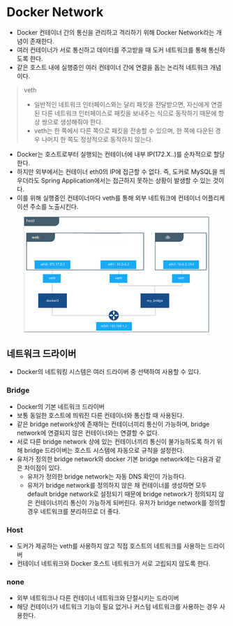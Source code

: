 # Docker Network

* Docker 컨테이너 간의 통신을 관리하고 격리하기 위해 Docker Network라는 개념이 존재한다.
* 여러 컨테이너가 서로 통신하고 데이터를 주고받을 때 도커 네트워크를 통해 통신하도록 한다.
* 같은 호스트 내에 실행중인 여러 컨테이너 간에 연결을 돕는 논리적 네트워크 개념이다.

> veth
>
> * 일반적인 네트워크 인터페이스와는 달리 패킷을 전달받으면, 자신에게 연결된 다른 네트워크 인터페이스로 패킷을 보내주는 식으로 동작하기 때문에 항상 쌍으로 생성해줘야 한다.
> * veth는 한 쪽에서 다른 쪽으로 패킷을 전송할 수 있으며, 한 쪽에 다운된 경우 나머지 한 쪽도 정상적으로 동작하지 않는다.

* Docker는 호스트로부터 실행되는 컨테이너에 내부 IP(172.X..)를 순차적으로 할당한다.
* 하지만 외부에서는 컨테이너 eth0의 IP에 접근할 수 없다. 즉, 도커로 MySQL을 띄우더라도 Spring Application에서는 접근하지 못하는 상황이 발생할 수 있는 것이다.
* 이를 위해 실행중인 컨테이너마다 veth를 통해 외부 네트워크에 컨테이너 어플리케이션 주소를 노출시킨다.

<figure><img src="../../.gitbook/assets/image (2) (1) (1) (1) (1) (1) (1) (1) (1) (1) (1) (1) (1).png" alt=""><figcaption></figcaption></figure>

## 네트워크 드라이버

* Docker의 네트워킹 시스템은 여러 드라이버 중 선택하여 사용할 수 있다.

### Bridge

* Docker의 기본 네트워크 드라이버
* 보통 동일한 호스트에 띄워진 다른 컨테이너와 통신할 때 사용된다.
* 같은 bridge network상에 존재하는 컨테이너끼리 통신이 가능하며, bridge network에 연결되지 않은 컨테이너와는 연결할 수 없다.
* 서로 다른 bridge network 상에 있는 컨테이너끼리 통신이 불가능하도록 하기 위해 bridge 드라이버는 호스트 시스템에 자동으로 규칙을 설정한다.
* 유저가 정의한 bridge network와 docker 기본 bridge network에는 다음과 같은 차이점이 있다.
  * 유저가 정의한 bridge network는 자동 DNS 확인이 가능하다.
  * 유저가 bridge network를 정의하지 않은 채 컨테이너를 생성하면 모두 default bridge network로 설정되기 때문에 bridge network가 정의되지 않은 컨테이너끼리 통신이 가능하게 되버린다. 유저가 bridge network를 정의할 경우 네트워크를 분리하므로 더 좋다.

### Host

* 도커가 제공하는 veth를 사용하지 않고 직접 호스트의 네트워크를 사용하는 드라이버
* 컨테이너 네트워크와 Docker 호스트 네트워크가 서로 고립되지 않도록 한다.

### none

* 외부 네트워크나 다른 컨테이너 네트워크와 단절시키는 드라이버
* 해당 컨테이너가 네트워크 기능이 필요 없거나 커스텀 네트워크를 사용하는 경우 사용한다.
